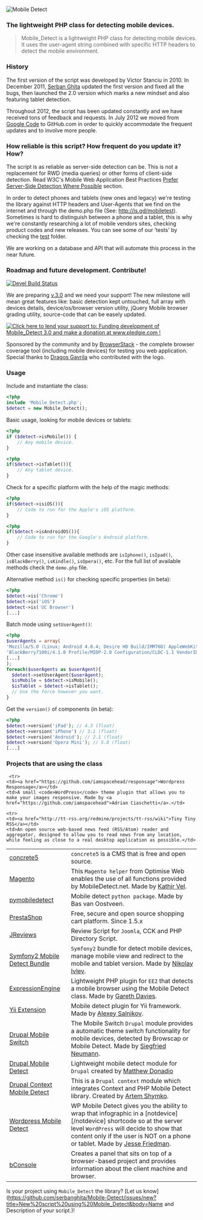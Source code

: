 ![Mobile Detect](http://demo.mobiledetect.net/logo-github.png)

### The lightweight PHP class for detecting mobile devices.

> Mobile\_Detect is a lightweight PHP class for detecting mobile devices. It uses the user-agent string combined with specific HTTP headers to detect the mobile environment.

### History

The first version of the script was developed by Victor Stanciu in 2010.
In December 2011, [Serban Ghita](http://twitter.com/serbanghita) updated the first version and fixed all the bugs, then launched the 2.0 version which marks a new mindset and also featuring tablet detection.

Throughout 2012, the script has been updated constantly and we have received tons of feedback and requests. In July 2012 we moved from [Google Code](http://code.google.com/p/php-mobile-detect/) to GitHub.com in order to quickly accommodate the frequent updates and to involve more people.

### How reliable is this script? How frequent do you update it? How?

The script is as reliable as server-side detection can be. This is not a replacement for RWD (media queries) or other forms of client-side detection. Read W3C's Mobile Web Application Best Practices [Prefer Server-Side Detection Where Possible](http://www.w3.org/TR/mwabp/#bp-devcap-detection) section.

In order to detect phones and tablets (new ones and legacy) we're testing the library against HTTP headers and User-Agents that we find on the internet and through the demo.php file (See: http://is.gd/mobiletest). Sometimes is hard to distinguish between a phone and a tablet, this is why we're constantly researching a lot of mobile vendors sites, checking product codes and new releases. You can see some of our 'tests' by checking the [test](https://github.com/serbanghita/Mobile-Detect/tree/master/tests) folder.

We are working on a database and API that will automate this process in the near future.

### Roadmap and future development. Contribute!

[![Devel Build Status](https://travis-ci.org/serbanghita/Mobile-Detect.png?branch=devel)](https://travis-ci.org/serbanghita/Mobile-Detect)

We are preparing [v.3.0](https://github.com/serbanghita/Mobile-Detect/wiki/Roadmap) and we need your support! The new milestone will mean great features like: basic detection kept untouched, full array with devices details, device/os/browser version utility, jQuery Mobile browser grading utility, source-code that can be easely updated.

<a href='http://www.pledgie.com/campaigns/18179'><img alt='Click here to lend your support to: Funding development of Mobile_Detect 3.0 and make a donation at www.pledgie.com !' src='http://www.pledgie.com/campaigns/18179.png?skin_name=chrome' border='0' /></a>

Sponsored by the community and by [BrowserStack](http://www.browserstack.com) - the complete browser coverage tool (including mobile devices) for testing you web application.
Special thanks to [Dragos Gavrila](https://twitter.com/grafician) who contributed with the logo.

### Usage

Include and instantiate the class:
```php
<?php
include 'Mobile_Detect.php';
$detect = new Mobile_Detect();
```
Basic usage, looking for mobile devices or tablets:
```php
<?php
if ($detect->isMobile()) {
    // Any mobile device.
}
```

```php
<?php
if($detect->isTablet()){
    // Any tablet device.
}
```

Check for a specific platform with the help of the magic methods:
```php
<?php
if($detect->isiOS()){
    // Code to run for the Apple's iOS platform.
}
```

```php
<?php
if($detect->isAndroidOS()){
    // Code to run for the Google's Android platform.
}
```
Other case insensitive available methods are `isIphone()`, `isIpad()`, `isBlackBerry()`, `isKindle()`, `isOpera()`, etc. For the full list of available methods check the `demo.php` file.

Alternative method `is()` for checking specific properties (in beta):
```php
<?php
$detect->is('Chrome')
$detect->is('iOS')
$detect->is('UC Browser')
[...]
```

Batch mode using `setUserAgent()`:
```php
<?php
$userAgents = array(
'Mozilla/5.0 (Linux; Android 4.0.4; Desire HD Build/IMM76D) AppleWebKit/535.19 (KHTML, like Gecko) Chrome/18.0.1025.166 Mobile Safari/535.19',
'BlackBerry7100i/4.1.0 Profile/MIDP-2.0 Configuration/CLDC-1.1 VendorID/103',
[...]
);
foreach($userAgents as $userAgent){
  $detect->setUserAgent($userAgent);
  $isMobile = $detect->isMobile();
  $isTablet = $detect->isTablet();
  // Use the force however you want.
}
```

Get the `version()` of components (in beta):
```php
<?php
$detect->version('iPad'); // 4.3 (float)
$detect->version('iPhone') // 3.1 (float)
$detect->version('Android'); // 2.1 (float)
$detect->version('Opera Mini'); // 5.0 (float)
[...]
```

### Projects that are using the class

<table>
 <tr>
  <td><a href="http://www.concrete5.org">concrete5</a></td>
  <td><code>concrete5</code> is a CMS that is free and open source.</td>
 </tr>
 
 <tr>
 <td><a href="http://www.magentocommerce.com/magento-connect/catalog/product/view/id/16835/">Magento</a></td>
 <td>This <code>Magento helper</code> from Optimise Web enables the use of all functions provided by MobileDetect.net. Made by <a href="http://www.kathirvel.com">Kathir Vel</a>.</td>
 </tr>
 
 <tr>
    	<td><a href="http://pypi.python.org/pypi/pymobiledetect">pymobiledetect</a></td>
	<td>Mobile detect <code>python package</code>. Made by Bas van Oostveen.</td>
 </tr>
 <tr>
	<td><a href="http://www.prestashop.com">PrestaShop</a></td>
	<td>Free, secure and open source shopping cart platform. Since 1.5.x</td>
 </tr>
  <tr>
	<td><a href="http://www.reviewsforjoomla.com">JReviews</a></td>
	<td>Review Script for <code>Joomla</code>, CCK and PHP Directory Script.</td>
 </tr>
  <tr>
	<td><a href="https://github.com/suncat2000/MobileDetectBundle">Symfony2 Mobile Detect Bundle</a></td>
	<td><code>Symfony2</code> bundle for detect mobile devices, manage mobile view and redirect to the mobile and tablet version. Made by <a href="https://github.com/suncat2000">Nikolay Ivlev</a>.</td>
 </tr>
  <tr>
	<td><a href="https://github.com/garethtdavies/detect-mobile">ExpressionEngine</a></td>
	<td>Lightweight PHP plugin for <code>EE2</code> that detects a mobile browser using the Mobile Detect class. Made by <a href="https://github.com/garethtdavies">Gareth Davies</a>.</td>
 </tr>

 <tr>
 	<td><a href="https://github.com/iamsalnikov/MobileDetect">Yii Extension</a></td>
 	<td>Mobile detect plugin for Yii framework. Made by <a href="https://github.com/iamsalnikov">Alexey Salnikov</a>.</td>
 </tr>

   <tr>
	<td><a href="http://drupal.org/project/mobile_switch">Drupal Mobile Switch</a></td>
	<td>The Mobile Switch <code>Drupal</code> module provides a automatic theme switch functionality for mobile devices, detected by Browscap or Mobile Detect. Made by <a href="http://drupal.org/user/45267">Siegfried Neumann</a>.</td>
 </tr>
   <tr>
	<td><a href="http://drupal.org/project/mobile_detect">Drupal Mobile Detect</a></td>
	<td>Lightweight mobile detect module for <code>Drupal</code> created by <a href="http://drupal.org/user/325244">Matthew Donadio</a></td>
 </tr>
   <tr>
	<td><a href="http://drupal.org/project/context_mobile_detect">Drupal Context Mobile Detect</a></td>
	<td>This is a <code>Drupal context</code> module which integrates Context and PHP Mobile Detect library. Created by <a href="http://drupal.org/user/432492">Artem Shymko</a>.</td>
 </tr>
    <tr>
	<td><a href="http://wordpress.org/extend/plugins/wp-mobile-detect/">Wordpress Mobile Detect</a></td>
	<td>WP Mobile Detect gives you the ability to wrap that infographic in a [notdevice][/notdevice] shortcode so at the server level <code>WordPress</code> will decide to show that content only if the user is NOT on a phone or tablet. Made by <a href="http://profiles.wordpress.org/professor44/">Jesse Friedman</a>.</td>
 </tr>

     <tr>
	<td><a href="https://github.com/iamspacehead/responsage">Wordpress Responsage</a></td>
	<td>A small <code>WordPress</code> theme plugin that allows you to make your images responsive. Made by <a href="https://github.com/iamspacehead">Adrian Ciaschetti</a>.</td>
 </tr>

    <tr>
	<td><a href="http://tt-rss.org/redmine/projects/tt-rss/wiki">Tiny Tiny RSS</a></td>
	<td>An open source web-based news feed (RSS/Atom) reader and aggregator, designed to allow you to read news from any location, while feeling as close to a real desktop application as possible.</td>
 </tr>
    <tr>
	<td><a href="http://code.google.com/p/bconsole/">bConsole</a></td>
	<td>Creates a panel that sits on top of a browser-based project and provides information about the client machine and browser.</td>
 </tr>

</table>

Is your project using `Mobile_Detect` the library? [Let us know](https://github.com/serbanghita/Mobile-Detect/issues/new?title=New%20script%20using%20Mobile_Detect&body=Name and Description of your script.)!
